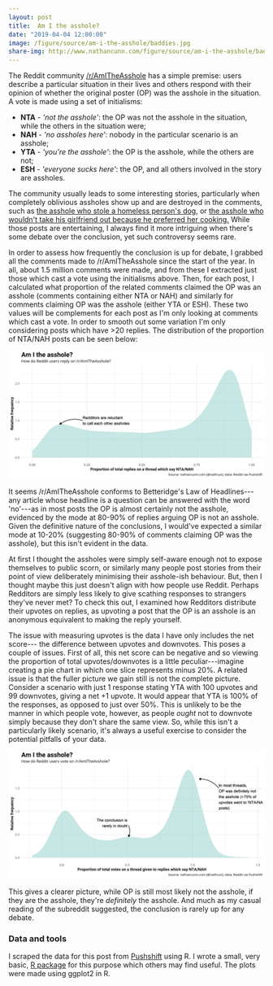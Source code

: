 ```yaml
---
layout: post
title:  Am I the asshole?
date: "2019-04-04 12:00:00"
image: /figure/source/am-i-the-asshole/baddies.jpg
share-img: http://www.nathancunn.com/figure/source/am-i-the-asshole/baddies.jpg
---
```



The Reddit community [/r/AmITheAsshole](http://www.reddit.com/r/amitheasshole) has a simple premise: users describe a particular situation in their lives and others respond with their opinion of whether the original poster (OP) was the asshole in the situation. A vote is made using a set of initialisms:
  - **NTA** - _'not the asshole'_: the OP was not the asshole in the situation, while the others in the situation were;
  - **NAH** - _'no assholes here'_: nobody in the particular scenario is an asshole;
  - **YTA** - _'you're the asshole'_: the OP is the asshole, while the others are not;
  - **ESH** - _'everyone sucks here'_: the OP, and all others involved in the story are assholes.

The community usually leads to some interesting stories, particularly when completely oblivious assholes show up and are destroyed in the comments, such as [the asshole who stole a homeless person's dog](https://www.reddit.com/r/AmItheAsshole/comments/ar75he/aita_for_taking_a_homeless_persons_dog/), or [the asshole who wouldn't take his girlfriend out because he preferred her cooking.](https://www.reddit.com/r/AmItheAsshole/comments/b7vz7m/update_aita_for_very_rarelyalmost_never_wanting/) While those posts are entertaining, I always find it more intriguing when there's some debate over the conclusion, yet such controversy seems rare.

In order to assess how frequently the conclusion is up for debate, I grabbed all the comments made to /r/AmITheAsshole since the start of the year. In all, about 1.5 million comments were made, and from these I extracted just those which cast a vote using the initialisms above. Then, for each post, I calculated what proportion of the related comments claimed the OP was an asshole (comments containing either NTA or NAH) and similarly for comments claiming OP was the asshole (either YTA or ESH). These two values will be complements for each post as I'm only looking at comments which cast a vote. In order to smooth out some variation I'm only considering posts which have >20 replies. The distribution of the proportion of NTA/NAH posts can be seen below:

![](../figure/source/am-i-the-asshole/replies.png)

It seems /r/AmITheAsshole conforms to Betteridge's Law of Headlines---any article whose headline is a question can be answered with the word 'no'---as in most posts the OP is almost certainly not the asshole, evidenced by the mode at 80-90% of replies arguing OP is not an asshole. Given the definitive nature of the conclusions, I would've expected a similar mode at 10-20% (suggesting 80-90% of comments claiming OP was the asshole), but this isn't evident in the data.

At first I thought the assholes were simply self-aware enough not to expose themselves to public scorn, or similarly many people post stories from their point of view deliberately minimising their asshole-ish behaviour. But, then I thought maybe this just doesn't align with how people use Reddit. Perhaps Redditors are simply less likely to give scathing responses to strangers they've never met? To check this out, I examined how Redditors distribute their upvotes on replies, as upvoting a post that the OP is an asshole is an anonymous equivalent to making the reply yourself.

The issue with measuring upvotes is the data I have only includes the net score---
the difference between upvotes and downvotes. This poses a couple of issues. First of all,
this net score can be negative and so viewing the proportion of total upvotes/downvotes is
a little peculiar---imagine creating a pie chart in which one slice represents minus 20%.
A related issue is that the fuller picture we gain still is not the complete picture. Consider a scenario with just 1 response stating YTA with 100 upvotes and 99 downvotes, giving a net +1 upvote. It would appear that YTA is 100% of the responses, as opposed to just over 50%. This is unlikely to be the manner in which people vote, however, as people _ought_ not to downvote simply because they don't share the same view. So, while this isn't a particularly likely scenario, it's always a useful exercise to consider the potential pitfalls of your data.

![](../figure/source/am-i-the-asshole/score.png)

This gives a clearer picture, while OP is still most likely not the asshole, if they are the asshole, they're _definitely_ the asshole. And much as my casual reading of the subreddit suggested, the conclusion is rarely up for any debate.


### Data and tools
I scraped the data for this post from [Pushshift](http://www.pushshift.io) using R. I wrote a small, very basic, [R package](https://github.com/nathancunn/pushshiftR) for this purpose which others may find useful. The plots were made using ggplot2 in R.
